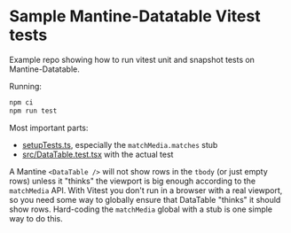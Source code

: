 # Sample Mantine-Datatable Vitest tests

Example repo showing how to run vitest unit and snapshot tests on Mantine-Datatable.

Running:

```sh
npm ci
npm run test
```

Most important parts:

- [setupTests.ts](./setupTests.ts), especially the `matchMedia.matches` stub
- [src/DataTable.test.tsx](./src/DataTable.test.tsx) with the actual test

A Mantine `<DataTable />` will not show rows in the `tbody` (or just empty rows) unless it "thinks" the viewport is big enough according to the `matchMedia` API.
With Vitest you don't run in a browser with a real viewport, so you need some way to globally ensure that DataTable "thinks" it should show rows.
Hard-coding the `matchMedia` global with a stub is one simple way to do this.
